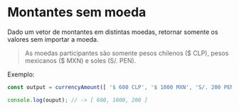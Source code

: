 # Montantes sem moeda

Dado um vetor de montantes em distintas moedas, retornar somente os valores sem importar a moeda.

> As moedas participantes são somente pesos chilenos ($ CLP), pesos mexicanos ($ MXN) e soles (S/. PEN).

Exemplo:

```javascript
const output = currencyAmount([ '$ 600 CLP', '$ 1000 MXN', 'S/. 200 PEN' ]);

console.log(ouput); // -> [ 600, 1000, 200 ]
```
